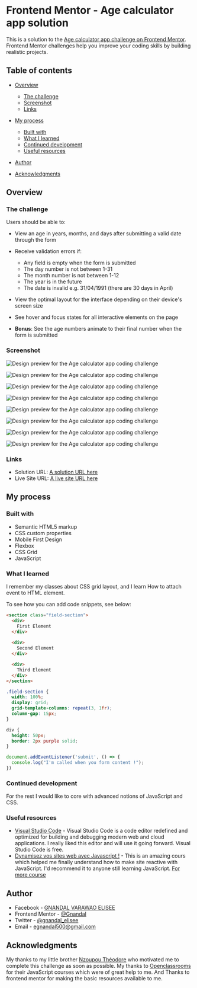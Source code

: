 # Frontend Mentor - Age calculator app solution

This is a solution to the [Age calculator app challenge on Frontend Mentor](https://www.frontendmentor.io/challenges/age-calculator-app-dF9DFFpj-Q). Frontend Mentor challenges help you improve your coding skills by building realistic projects.

## Table of contents

- [Overview](#overview)

   - [The challenge](#the-challenge)
   - [Screenshot](#screenshot)
   - [Links](#links)

- [My process](#my-process)

   - [Built with](#built-with)
   - [What I learned](#what-i-learned)
   - [Continued development](#continued-development)
   - [Useful resources](#useful-resources)

- [Author](#author)
- [Acknowledgments](#acknowledgments)

## Overview

### The challenge

Users should be able to:

- View an age in years, months, and days after submitting a valid date through the form
- Receive validation errors if:

   - Any field is empty when the form is submitted
   - The day number is not between 1-31
   - The month number is not between 1-12
   - The year is in the future
   - The date is invalid e.g. 31/04/1991 (there are 30 days in April)

- View the optimal layout for the interface depending on their device's screen size
- See hover and focus states for all interactive elements on the page
- **Bonus**: See the age numbers animate to their final number when the form is submitted

### Screenshot

![Design preview for the Age calculator app coding challenge](./screenshot/mobile.png)

![Design preview for the Age calculator app coding challenge](./screenshot/desktop.png)

![Design preview for the Age calculator app coding challenge](./screenshot/active_statut.png)

![Design preview for the Age calculator app coding challenge](./screenshot/error_empty.png)

![Design preview for the Age calculator app coding challenge](./screenshot/error_empty_not_all.png)

![Design preview for the Age calculator app coding challenge](./screenshot/invalid_day.png)

![Design preview for the Age calculator app coding challenge](./screenshot/invalid_month.png)

![Design preview for the Age calculator app coding challenge](./screenshot/invalid_year.png)

### Links

- Solution URL: [A solution URL here](https://github.com/Gnandal/age_calculator/)
- Live Site URL: [A live site URL here](https://gnandal.github.io/age_calculator/)

## My process

### Built with

- Semantic HTML5 markup
- CSS custom properties
- Mobile First Design
- Flexbox
- CSS Grid
- JavaScript

### What I learned

I remember my classes about CSS grid layout, and I learn How to attach event to HTML element.

To see how you can add code snippets, see below:

```html
<section class="field-section">
  <div>
    First Element
  </div>
   
  <div>
    Second Element
  </div>

  <div>
    Third Element
  </div>
</section>
```

```css
.field-section {
  width: 100%;
  display: grid;
  grid-template-columns: repeat(3, 1fr);
  column-gap: 15px;
}

div {
  height: 50px;
  border: 2px purple solid;
}
```

```js
document.addEventListener('submit', () => {
  console.log("I'm called when you form content !");
})
```

### Continued development

For the rest I would like to core with advanced notions of JavaScript and CSS.

### Useful resources

- [Visual Studio Code](https://code.visualstudio.com/) - Visual Studio Code is a code editor redefined and optimized for building and debugging modern web and cloud applications. I really liked this editor and will use it going forward.  Visual Studio Code is free.
- [Dynamisez vos sites
   web avec Javascript !](https://user.oc-static.com/pdf/309961-dynamisez-vos-sites-web-avec-javascript.pdf) - This is an amazing cours which helped me finally understand how to make site reactive with JavaScript. I'd recommend it to anyone still learning JavaScript. [For more course](https://openclassrooms.com/fr/)

## Author

- Facebook - [GNANDAL VARAWAO ELISEE](https://www.facebook.com/gnandal.varawaoelisee/)
- Frontend Mentor - [@Gnandal](https://www.frontendmentor.io/profile/Gnandal)
- Twitter - [@gnandal_elisee](https://www.twitter.com/gnandal_elisee)
- Email - [egnandal500@gmail.com](egnandal500@gmail.com)

## Acknowledgments

My thanks to my little brother [Nzoupou Théodore](https://www.facebook.com/theodore.nzoupou.3) who motivated me to complete this challenge as soon as possible. My thanks to [Openclassrooms](https://openclassrooms.com/) for their JavaScript courses which were of great help to me. And Thanks to frontend mentor for making the basic resources available to me.
